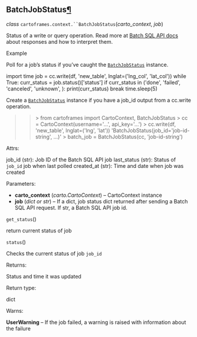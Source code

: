 
BatchJobStatus[¶](#batchjobstatus "Permalink to this headline")
---------------------------------------------------------------

_class_ `cartoframes.context.``BatchJobStatus`(_carto_context_, _job_)

Status of a write or query operation. Read more at [Batch SQL API docs](https://carto.com/docs/carto-engine/sql-api/batch-queries/) about responses and how to interpret them.

Example

Poll for a job’s status if you’ve caught the [`BatchJobStatus`](cartoframes.context.html#cartoframes.context.BatchJobStatus "cartoframes.context.BatchJobStatus") instance.

import time
job = cc.write(df, 'new_table',
               lnglat=('lng_col', 'lat_col'))
while True:
    curr_status = job.status()\['status'\]
    if curr_status in ('done', 'failed', 'canceled', 'unknown', ):
        print(curr_status)
        break
    time.sleep(5)

Create a [`BatchJobStatus`](cartoframes.context.html#cartoframes.context.BatchJobStatus "cartoframes.context.BatchJobStatus") instance if you have a job_id output from a cc.write operation.

>>\> from cartoframes import CartoContext, BatchJobStatus
>>\> cc = CartoContext(username='...', api_key='...')
>>\> cc.write(df, 'new_table', lnglat=('lng', 'lat'))
'BatchJobStatus(job_id='job-id-string', ...)'
>>\> batch_job = BatchJobStatus(cc, 'job-id-string')

Attrs:

job\_id (str): Job ID of the Batch SQL API job last\_status (str): Status of `job_id` job when last polled created_at (str): Time and date when job was created



Parameters:

*   **carto_context** (_carto.CartoContext_) – CartoContext instance
*   **job** (_dict_ _or_ _str_) – If a dict, job status dict returned after sending a Batch SQL API request. If str, a Batch SQL API job id.

`get_status`()

return current status of job

`status`()

Checks the current status of job `job_id`



Returns:

Status and time it was updated

Return type:

dict

Warns:

**UserWarning** – If the job failed, a warning is raised with information about the failure

